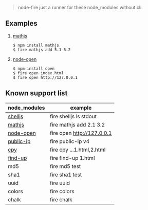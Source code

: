 > node-fire just a runner for these node_modules without cli. 

## Examples


1. [mathjs](https://github.com/josdejong/mathjs)

    ```
    $ npm install mathjs
    $ fire mathjs add 5.1 5.2
    ```

2. [node-open](https://github.com/pwnall/node-open)

    ```
    $ npm install open
    $ fire open index.html
    $ fire open http://127.0.0.1
    ```


## Known support list

| node_modules | example |
| --- | --- |
| [shelljs](https://github.com/shelljs/shelljs) | fire shelljs ls stdout |
| [mathjs](https://github.com/josdejong/mathjs) | fire mathjs add 2.1 3.2 |
| [node-open](https://github.com/pwnall/node-open) | fire open http://127.0.0.1 |
| [public-ip](https://github.com/sindresorhus/public-ip) | fire public-ip v4 |
| [cpy](https://github.com/sindresorhus/cpy) | fire cpy ...1.html,2.html |
| [find-up](https://github.com/sindresorhus/find-up) | fire find-up 1.html |
| md5 | fire md5 test |
| sha1 | fire sha1 test |
| uuid | fire uuid |
| colors | fire colors |
| chalk | fire chalk |

